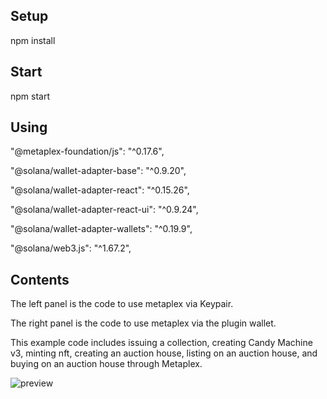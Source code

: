 ## Setup

npm install

## Start

npm start


## Using

"@metaplex-foundation/js": "^0.17.6",

"@solana/wallet-adapter-base": "^0.9.20",

"@solana/wallet-adapter-react": "^0.15.26",

"@solana/wallet-adapter-react-ui": "^0.9.24",

"@solana/wallet-adapter-wallets": "^0.19.9",

"@solana/web3.js": "^1.67.2",


## Contents
The left panel is the code to use metaplex via Keypair.

The right panel is the code to use metaplex via the plugin wallet.


This example code includes issuing a collection, creating Candy Machine v3, minting nft, creating an auction house, listing on an auction house, and buying on an auction house through Metaplex.


![preview](https://user-images.githubusercontent.com/12268961/211818116-4671e821-ca12-4591-b75f-47b698172ed5.jpg)
